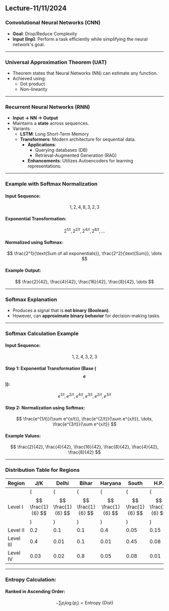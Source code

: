 ## Lecture-11/11/2024
 
### Convolutional Neural Networks (CNN)

- **Goal**: Drop/Reduce Complexity
- **Input (Inp)**: Perform a task efficiently while simplifying the neural network's goal.

---

### Universal Approximation Theorem (UAT)
- Theorem states that Neural Networks (NN) can estimate any function.
- Achieved using:
  - Dot product
  - Non-linearity

---

### Recurrent Neural Networks (RNN)

- **Input → NN → Output**
- Maintains a **state** across sequences.
- Variants:
  - **LSTM**: Long Short-Term Memory
  - **Transformers**: Modern architecture for sequential data.
    - **Applications**:
      - Querying databases (DB)
      - Retrieval-Augmented Generation (RAG)
    - **Enhancements**: Utilizes Autoencoders for learning representations.

---

### Example with Softmax Normalization

#### Input Sequence:
$$
1, 2, 4, 8, 3, 2, 3
$$

#### Exponential Transformation:
$$
2^{1/t}, 2^{2/t}, 2^{4/t}, 2^{8/t}, \dots
$$

#### Normalized using Softmax:
$$
\frac{2^1}{\text{Sum of all exponentials}}, \frac{2^2}{\text{Sum}}, \dots
$$

#### Example Output:
$$
\frac{2}{42}, \frac{4}{42}, \frac{16}{42}, \frac{8}{42}, \dots
$$

---

### Softmax Explanation
- Produces a signal that is **not binary (Boolean)**.
- However, can **approximate binary behavior** for decision-making tasks.
---
### Softmax Calculation Example

#### Input Sequence:
$$
1, 2, 4, 3, 2, 3
$$

#### Step 1: Exponential Transformation (Base \($$ e $$\)):
$$
e^{1/t}, e^{2/t}, e^{4/t}, e^{3/t}, e^{2/t}, e^{3/t}
$$

#### Step 2: Normalization using Softmax:
$$
\frac{e^{1/t}}{\sum e^{x/t}}, \frac{e^{2/t}}{\sum e^{x/t}}, \dots, \frac{e^{3/t}}{\sum e^{x/t}}
$$

#### Example Values:
$$
\frac{2}{42}, \frac{4}{42}, \frac{16}{42}, \frac{8}{42}, \frac{4}{42}, \frac{8}{42}
$$

---

### Distribution Table for Regions

| Region   | J/K   | Delhi | Bihar | Haryana | South | H.P.   |
|----------|-------|-------|-------|---------|-------|--------|
| Level I  | \($$ \frac{1}{6} $$\) | \($$ \frac{1}{6} $$\) | \($$ \frac{1}{6} $$\) | \($$ \frac{1}{6} $$\) | \($$ \frac{1}{6} $$\) | \($$ \frac{1}{6} $$\) |
| Level II | 0.2   | 0.1   | 0.1   | 0.4     | 0.05  | 0.15   |
| Level III| 0.4   | 0.01  | 0.1   | 0.01    | 0.45  | 0.08   |
| Level IV | 0.03  | 0.02  | 0.8   | 0.05    | 0.08  | 0.01   |

---

### Entropy Calculation:
#### Ranked in Ascending Order:
$$
-\sum p_i \log(p_i) = \text{Entropy (Dist)}
$$


